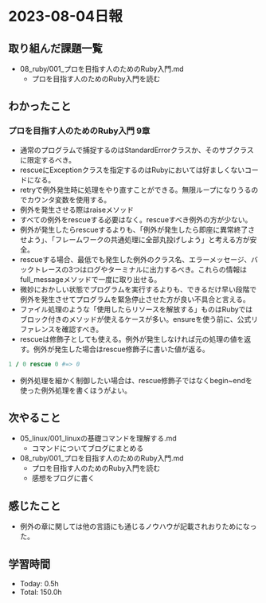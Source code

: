 # 2023-08-04日報

## 取り組んだ課題一覧
* 08_ruby/001_プロを目指す人のためのRuby入門.md
  * プロを目指す人のためのRuby入門を読む

## わかったこと
### プロを目指す人のためのRuby入門 9章
* 通常のプログラムで捕捉するのはStandardErrorクラスか、そのサブクラスに限定するべき。
* rescueにExceptionクラスを指定するのはRubyにおいては好ましくないコードになる。
* retryで例外発生時に処理をやり直すことができる。無限ループになりうるのでカウンタ変数を使用する。
* 例外を発生させる際はraiseメソッド
* すべての例外をrescueする必要はなく。rescueすべき例外の方が少ない。
* 例外が発生したらrescueするよりも、「例外が発生したら即座に異常終了させよう」、「フレームワークの共通処理に全部丸投げしよう」と考える方が安全。
* rescueする場合、最低でも発生した例外のクラス名、エラーメッセージ、バックトレースの3つはログやターミナルに出力するべき。これらの情報はfull_messageメソッドで一度に取り出せる。
* 微妙におかしい状態でプログラムを実行するよりも、できるだけ早い段階で例外を発生させてプログラムを緊急停止させた方が良い不具合と言える。
* ファイル処理のような「使用したらリソースを解放する」ものはRubyではブロック付きのメソッドが使えるケースが多い。ensureを使う前に、公式リファレンスを確認すべき。
* rescueは修飾子としても使える。例外が発生しなければ元の処理の値を返す。例外が発生した場合はrescue修飾子に書いた値が返る。
```rb
1 / 0 rescue 0 #=> 0
```
* 例外処理を細かく制御したい場合は、rescue修飾子ではなくbegin~endを使った例外処理を書くほうがよい。

## 次やること
* 05_linux/001_linuxの基礎コマンドを理解する.md
  * コマンドについてブログにまとめる
* 08_ruby/001_プロを目指す人のためのRuby入門.md
  * プロを目指す人のためのRuby入門を読む
  * 感想をブログに書く

## 感じたこと
* 例外の章に関しては他の言語にも通じるノウハウが記載されおりためになった。

## 学習時間
* Today: 0.5h
* Total: 150.0h

